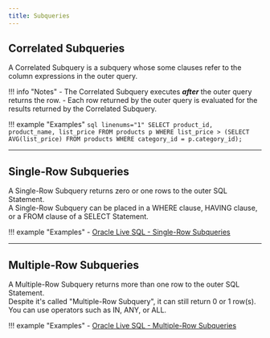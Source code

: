 ```yaml
---
title: Subqueries
---
```


## Correlated Subqueries
A Correlated Subquery is a subquery whose some clauses refer to the column expressions in the outer query.

!!! info "Notes"
    - The Correlated Subquery executes ***after*** the outer query returns the row.
    - Each row returned by the outer query is evaluated for the results returned by the Correlated Subquery.

!!! example "Examples"
    ```sql linenums="1"
    SELECT product_id, product_name, list_price
    FROM products p
    WHERE list_price >
	    (SELECT AVG(list_price)
	    FROM products
	    WHERE category_id = p.category_id);
    ```

---

## Single-Row Subqueries
A Single-Row Subquery returns zero or one rows to the outer SQL Statement.  
A Single-Row Subquery can be placed in a WHERE clause, HAVING clause, or a FROM clause of a SELECT Statement.

!!! example "Examples"
    - [Oracle Live SQL - Single-Row Subqueries](https://livesql.oracle.com/apex/livesql/s/pb4jwoij2ybxb0yw6aubabdm0)

---

## Multiple-Row Subqueries
A Multiple-Row Subquery returns more than one row to the outer SQL Statement.  
Despite it's called "Multiple-Row Subquery", it can still return 0 or 1 row(s).  
You can use operators such as IN, ANY, or ALL.

!!! example "Examples"
    - [Oracle Live SQL - Multiple-Row Subqueries](https://livesql.oracle.com/apex/livesql/s/pb4lqu6aifvzjlft3ffaz2u7u)
